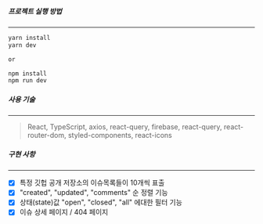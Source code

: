 ##### 프로젝트 실행 방법

---

```javascript
yarn install
yarn dev

or

npm install
npm run dev
```

##### 사용 기술

---

> React, TypeScript, axios, react-query, firebase, react-query, react-router-dom, styled-components, react-icons

##### 구현 사항

---

- [x] 특정 깃헙 공개 저장소의 이슈목록들이 10개씩 표출
      <br />
- [x] "created", "updated", "comments" 순 정렬 기능
      <br />
- [x] 상태(state)값 "open", "closed", "all" 에대한 필터 기능
      <br />
- [x] 이슈 상세 페이지 / 404 페이지
      <br />

